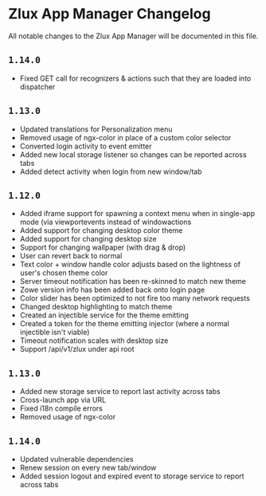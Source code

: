# Zlux App Manager Changelog

All notable changes to the Zlux App Manager will be documented in this file.

## `1.14.0`

- Fixed GET call for recognizers & actions such that they are loaded into dispatcher

## `1.13.0`

- Updated translations for Personalization menu
- Removed usage of ngx-color in place of a custom color selector
- Converted login activity to event emitter
- Added new local storage listener so changes can be reported across tabs
- Added detect activity when login from new window/tab

## `1.12.0`

- Added iframe support for spawning a context menu when in single-app mode (via viewportevents instead of windowactions
- Added support for changing desktop color theme
- Added support for changing desktop size
- Support for changing wallpaper (with drag & drop)
- User can revert back to normal
- Text color + window handle color adjusts based on the lightness of user's chosen theme color
- Server timeout notification has been re-skinned to match new theme
- Zowe version info has been added back onto login page
- Color slider has been optimized to not fire too many network requests
- Changed desktop highlighting to match theme
- Created an injectible service for the theme emitting
- Created a token for the theme emitting injector (where a normal injectible isn't viable)
- Timeout notification scales with desktop size
- Support /api/v1/zlux under api root


## `1.13.0`
- Added new storage service to report last activity across tabs
- Cross-launch app via URL
- Fixed i18n compile errors
- Removed usage of ngx-color

## `1.14.0`
- Updated vulnerable dependencies
- Renew session on every new tab/window
- Added session logout and expired event to storage service to report across tabs